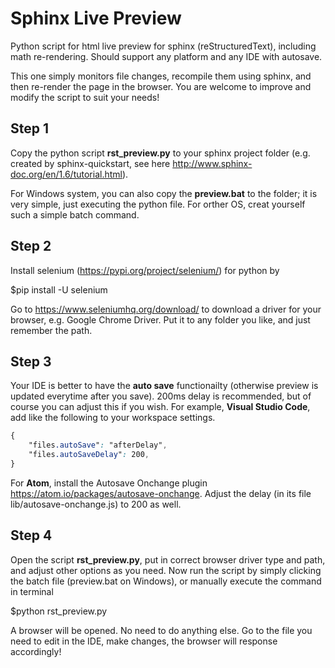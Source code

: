 # Sphinx Live Preview
Python script for html live preview for sphinx (reStructuredText), including math re-rendering. Should support any platform and any IDE with autosave.

This one simply monitors file changes, recompile them using sphinx, and then re-render the page in the browser. You are welcome to improve and modify the script to suit your needs!

## Step 1

Copy the python script **rst_preview.py** to your sphinx project folder (e.g. created by sphinx-quickstart, see here http://www.sphinx-doc.org/en/1.6/tutorial.html).

For Windows system, you can also copy the **preview.bat** to the folder; it is very simple, just executing the python file. For orther OS, creat yourself such a simple batch command.

## Step 2

Install selenium (https://pypi.org/project/selenium/) for python by

$pip install -U selenium

Go to https://www.seleniumhq.org/download/ to download a driver for your browser, e.g. Google Chrome Driver. Put it to any folder you like, and just remember the path.

## Step 3

Your IDE is better to have the **auto save** functionailty (otherwise preview is updated everytime after you save). 200ms delay is recommended, but of course you can adjust this if you wish. For example, **Visual Studio Code**, add like the following to your workspace settings.

```css
{
    "files.autoSave": "afterDelay",
    "files.autoSaveDelay": 200,
}
```

For **Atom**, install the Autosave Onchange plugin https://atom.io/packages/autosave-onchange. Adjust the delay (in its file lib/autosave-onchange.js) to 200 as well.

## Step 4

Open the script **rst_preview.py**, put in correct browser driver type and path, and adjust other options as you need. Now run the script by simply clicking the batch file (preview.bat on Windows), or manually execute the command in terminal

$python rst_preview.py

A browser will be opened. No need to do anything else. Go to the file you need to edit in the IDE, make changes, the browser will response accordingly!


